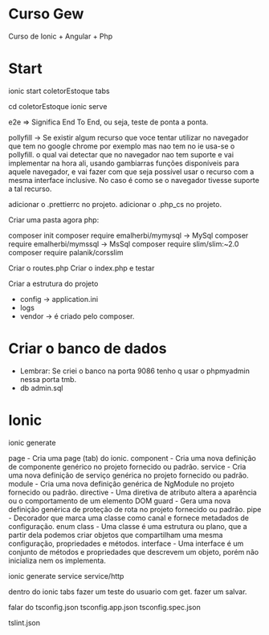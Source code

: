 # Curso Gew

Curso de Ionic + Angular + Php

# Start

ionic start coletorEstoque tabs

cd coletorEstoque
ionic serve

e2e => Significa End To End, ou seja, teste de ponta a ponta.

pollyfill -> Se existir algum recurso que voce tentar utilizar no navegador que tem no google chrome por exemplo mas nao tem no ie usa-se o pollyfill. o qual vai detectar que no navegador nao tem suporte e vai implementar na hora ali, usando gambiarras funções disponíveis para aquele navegador, e vai fazer com que seja possível usar o recurso com a mesma interface inclusive. No caso é como se o navegador tivesse suporte a tal recurso.

adicionar o .prettierrc no projeto.
adicionar o .php_cs no projeto.

Criar uma pasta agora php:

composer init
composer require emalherbi/mymysql -> MySql
composer require emalherbi/mymssql -> MsSql
composer require slim/slim:~2.0
composer require palanik/corsslim

Criar o routes.php
Criar o index.php e testar

Criar a estrutura do projeto

- config -> application.ini
- logs
- vendor -> é criado pelo composer.

# Criar o banco de dados

- Lembrar: Se criei o banco na porta 9086 tenho q usar o phpmyadmin nessa porta tmb.
- db admin.sql

# Ionic

ionic generate

page - Cria uma page (tab) do ionic.
component - Cria uma nova definição de componente genérico no projeto fornecido ou padrão.
service - Cria uma nova definição de serviço genérica no projeto fornecido ou padrão.
module - Cria uma nova definição genérica de NgModule no projeto fornecido ou padrão.
directive - Uma diretiva de atributo altera a aparência ou o comportamento de um elemento DOM
guard - Gera uma nova definição genérica de proteção de rota no projeto fornecido ou padrão.
pipe - Decorador que marca uma classe como canal e fornece metadados de configuração.
enum
class - Uma classe é uma estrutura ou plano, que a partir dela podemos criar objetos que compartilham uma mesma configuração, propriedades e métodos.
interface - Uma interface é um conjunto de métodos e propriedades que descrevem um objeto, porém não inicializa nem os implementa.

ionic generate service
service/http

dentro do ionic tabs fazer um teste do usuario com get.
fazer um salvar.

falar do
tsconfig.json
tsconfig.app.json
tsconfig.spec.json

tslint.json
